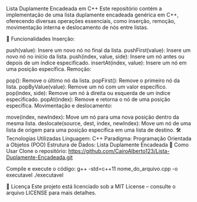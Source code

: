 Lista Duplamente Encadeada em C++
Este repositório contém a implementação de uma lista duplamente encadeada genérica em C++, oferecendo diversas operações essenciais, como inserção, remoção, movimentação interna e deslocamento de nós entre listas.

📌 Funcionalidades
Inserção:

push(value): Insere um novo nó no final da lista.
pushFirst(value): Insere um novo nó no início da lista.
push(index, value, side): Insere um nó antes ou depois de um índice especificado.
insertAt(index, value): Insere um nó em uma posição específica.
Remoção:

pop(): Remove o último nó da lista.
popFirst(): Remove o primeiro nó da lista.
popByValue(value): Remove um nó com um valor específico.
pop(index, side): Remove um nó à direita ou esquerda de um índice especificado.
popAt(index): Remove e retorna o nó de uma posição específica.
Movimentação e deslocamento:

move(index, newIndex): Move um nó para uma nova posição dentro da mesma lista.
deslocate(source, dest, index, newIndex): Move um nó de uma lista de origem para uma posição específica em uma lista de destino.
🛠️ Tecnologias Utilizadas
Linguagem: C++
Paradigma: Programação Orientada a Objetos (POO)
Estrutura de Dados: Lista Duplamente Encadeada
🚀 Como Usar
Clone o repositório: https://github.com/CairoAlberto123/Lista-Duplamente-Encadeada.git

Compile e execute o código:
g++ -std=c++11 nome_do_arquivo.cpp -o executavel ./executavel

📄 Licença
Este projeto está licenciado sob a MIT License – consulte o arquivo LICENSE para mais detalhes.
